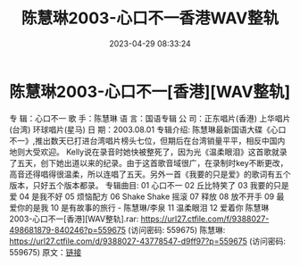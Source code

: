 ﻿---
title: 陈慧琳2003-心口不一香港WAV整轨
date: 2023-04-29 08:33:24
categories: WAV车载音乐、镜像
tags: 华语中文
---
# 陈慧琳2003-心口不一[香港][WAV整轨]

专 辑：心口不一
歌 手：陈慧琳
语 言：国语专辑
公 司：正东唱片(香港) 上华唱片(台湾) 环球唱片(星马)
日 期：2003.08.01
专辑介绍:
陈慧琳最新国语大碟《心口不一》,推出数天已打进台湾唱片榜头七位，但期后在台湾销量平平，相反中国内地则大受欢迎。
Kelly说在录音时她快被整死了，因为光《温柔眼泪》这首歌就录了五天，创下她出道以来的纪录。由于这首歌音域很广，在录制时key不断更改，高音还得唱得很温柔，所以连唱了五天。另外一首《我要的只是爱》的歌词有五个版本，只好五个版本都录。
专辑曲目:
01 心口不一
02 丘比特笑了
03 我要的只是爱
04 是我不好
05 烦恼配方
06 Shake Shake 摇滚
07 释放
08 放不开手
09 最爱你的是我
10 是有故事的旅行 - 陈慧琳/李泉
11 温柔眼泪
12 爱着你
陈慧琳2003-心口不一[香港][WAV整轨].rar: https://url27.ctfile.com/f/9388027-498681879-840246?p=559675
(访问密码: 559675)
陈慧琳: https://url27.ctfile.com/d/9388027-43778547-d9ff97?p=559675
(访问密码: 559675)
原文：[链接](https://blog.sina.com.cn/s/blog_1647c7e76010311no.html)